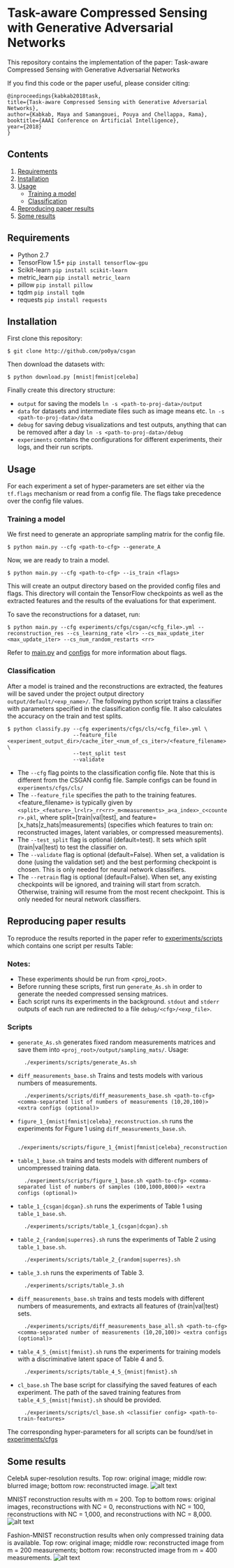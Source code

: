 # Task-aware Compressed Sensing with Generative Adversarial Networks

This repository contains the implementation of the paper:
Task-aware Compressed Sensing with Generative Adversarial Networks

If you find this code or the paper useful, please consider citing:
```
@inproceedings{kabkab2018task,
title={Task-aware Compressed Sensing with Generative Adversarial Networks},
author={Kabkab, Maya and Samangouei, Pouya and Chellappa, Rama},
booktitle={AAAI Conference on Artificial Intelligence},
year={2018}
}
```

## Contents

1. [Requirements](#requirements)
2. [Installation](#installation)
3. [Usage](#usage)
    - [Training a model](#training-a-model)
    - [Classification](#classification)
4. [Reproducing paper results](#reproducing-paper-results)
5. [Some results](#some-results)

## Requirements

- Python 2.7
- TensorFlow 1.5+ `pip install tensorflow-gpu`
- Scikit-learn `pip install scikit-learn`
- metric_learn `pip install metric_learn`
- pillow `pip install pillow`
- tqdm `pip install tqdm`
- requests `pip install requests`

## Installation

First clone this repository:

    $ git clone http://github.com/po0ya/csgan

Then download the datasets with:

    $ python download.py [mnist|fmnist|celeba]

Finally create this directory structure:

- `output` for saving the models `ln -s <path-to-proj-data>/output`
- `data` for datasets and intermediate files such as image means etc. `ln -s <path-to-proj-data>/data`
- `debug` for saving debug visualizations and test outputs, anything that can be removed after a day `ln -s <path-to-proj-data>/debug`
- `experiments` contains the configurations for different experiments, their logs, and their run scripts.

## Usage

For each experiment a set of hyper-parameters are set either via the `tf.flags` mechanism or read from a config file. The flags take precedence over the config file values.


### Training a model

We first need to generate an appropriate sampling matrix for the config file.

    $ python main.py --cfg <path-to-cfg> --generate_A

Now, we are ready to train a model.

    $ python main.py --cfg <path-to-cfg> --is_train <flags>

This will create an output directory based on the provided config files and flags. This directory will contain the TensorFlow checkpoints as well as the extracted features and the results of the evaluations for that experiment.

To save the reconstructions for a dataset, run:

    $ python main.py --cfg experiments/cfgs/csgan/<cfg_file>.yml --reconstruction_res --cs_learning_rate <lr> --cs_max_update_iter <max_update_iter> --cs_num_random_restarts <rr>

Refer to [main.py](main.py) and [configs](experiments/cfgs) for more information about flags.


### Classification

After a model is trained and the reconstructions are extracted, the features will be saved under the project output directory `output/default/<exp_name>/`.
The following python script trains a classifier with parameters specified in the classification config file. It also calculates the accuracy on the train and test splits.

    $ python classify.py --cfg experiments/cfgs/cls/<cfg_file>.yml \
                         --feature_file <experiment_output_dir>/cache_iter_<num_of_cs_iter>/<feature_filename> \
                         --test_split test
                         --validate

- The `--cfg` flag points to the classification config file. Note that this is different from the CSGAN config file. Sample configs can be found in `experiments/cfgs/cls/`
- The `--feature_file` specifies the path to the training features. <feature_filename> is typically given by `<split>_<feature>_lr<lr>_rr<rr>_m<measurements>_a<a_index>_c<counter>.pkl`, where split=[train|val|test], and feature=[x_hats|z_hats|measurements] (specifies which features to train on: reconstructed images, latent variables, or compressed measurements).
- The `--test_split` flag is optional (default=test). It sets which split (train|val|test) to test the classifier on.
- The `--validate` flag is optional (default=False). When set, a validation is done (using the validation set) and the best performing checkpoint is chosen. This is only needed for neural network classifiers.
- The `--retrain` flag is optional (default=False). When set, any existing checkpoints will be ignored, and training will start from scratch. Otherwise, training will resume from the most recent checkpoint. This is only needed for neural network classifiers.

## Reproducing paper results

To reproduce the results reported in the paper refer to [experiments/scripts](experiments/scripts) which contains one script per results Table:

### Notes:
- These experiments should be run from <proj_root>.
- Before running these scripts, first run `generate_As.sh` in order to generate the needed compressed sensing matrices.
- Each script runs its experiments in the background. `stdout` and `stderr` outputs of each run are redirected to a file `debug/<cfg>/<exp_file>`.

### Scripts

- `generate_As.sh` generates fixed random measurements matrices and save them into `<proj_root>/output/sampling_mats/`. Usage:

        ./experiments/scripts/generate_As.sh

- `diff_measurements_base.sh` Trains and tests models with various numbers of measurements.

        ./experiments/scripts/diff_measurements_base.sh <path-to-cfg> <comma-separated list of numbers of measurements (10,20,100)> <extra configs (optional)>

- `figure_1_{mnist|fmnist|celeba}_reconstruction.sh` runs the experiments for Figure 1 using `diff_measurements_base.sh`.

        ./experiments/scripts/figure_1_{mnist|fmnist|celeba}_reconstruction.sh

- `table_1_base.sh` trains and tests models with different numbers of uncompressed training data.

        ./experiments/scripts/figure_1_base.sh <path-to-cfg> <comma-separated list of numbers of samples (100,1000,8000)> <extra configs (optional)>

- `table_1_{csgan|dcgan}.sh` runs the experiments of Table 1 using `table_1_base.sh`.

        ./experiments/scripts/table_1_{csgan|dcgan}.sh

- `table_2_{random|superres}.sh` runs the experiments of Table 2 using `table_1_base.sh`.

        ./experiments/scripts/table_2_{random|superres}.sh

- `table_3.sh` runs the experiments of Table 3.

        ./experiments/scripts/table_3.sh

- `diff_measurements_base.sh` trains and tests models with different numbers of measurements, and extracts all features of {train|val|test} sets.

        ./experiments/scripts/diff_measurements_base_all.sh <path-to-cfg> <comma-separated number of measurements (10,20,100)> <extra configs (optional)>

- `table_4_5_{mnist|fmnist}.sh` runs the experiments for training models with a discriminative latent space of Table 4 and 5.

        ./experiments/scripts/table_4_5_{mnist|fmnist}.sh

- `cl_base.sh` The base script for classifying the saved features of each experiment. The path of the saved training features from `table_4_5_{mnist|fmnist}.sh` should be provided.

        ./experiments/scripts/cl_base.sh <classifier config> <path-to-train-features>

The corresponding hyper-parameters for all scripts can be found/set in [experiments/cfgs](experiments/cfgs)


## Some results
CelebA super-resolution results. Top row: original image; middle row: blurred image; bottom row: reconstructed image.
![alt text](figures/celeba-superres.png "Results on super-resolution on the CelebA dataset")

MNIST reconstruction results with m = 200. Top to bottom rows: original images, reconstructions with NC = 0, reconstructions with NC = 100, reconstructions with NC = 1,000, and reconstructions with NC = 8,000.
![alt text](figures/mnist.png "MNIST")

Fashion-MNIST reconstruction results when only compressed training data is available. Top row: original image; middle row: reconstructed image from m = 200 measurements; bottom row: reconstructed image from m = 400 measurements.
![alt text](figures/fmnist-nc0.png "Fashion-MNIST")
